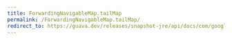 ```yaml
---
title: ForwardingNavigableMap.tailMap
permalink: /ForwardingNavigableMap.tailMap/
redirect_to: https://guava.dev/releases/snapshot-jre/api/docs/com/google/common/collect/ForwardingNavigableMap.html#tailMap-K-boolean-
---
```

